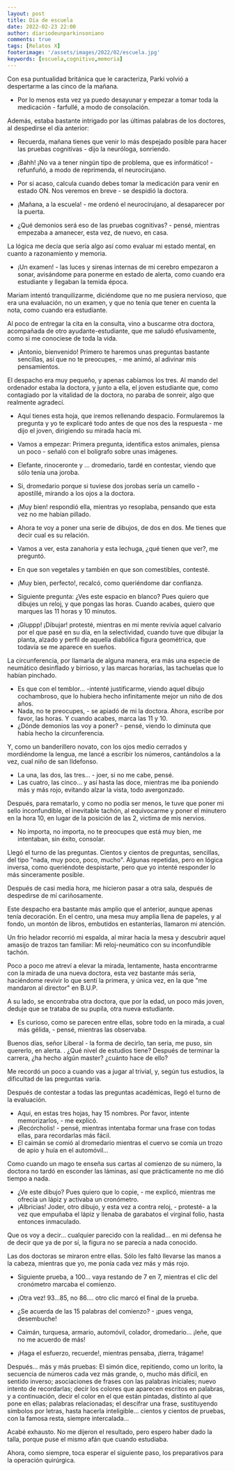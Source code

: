 ```yaml
---
layout: post
title: Día de escuela
date: 2022-02-23 22:00
author: diariodeunparkinsoniano
comments: true
tags: [Relatos X]
footerimage: '/assets/images/2022/02/escuela.jpg'
keywords: [escuela,cognitivo,memoria]
---
```

Con esa puntualidad británica que le caracteriza, Parki volvió a despertarme a las cinco de la mañana.
- Por lo menos esta vez ya puedo desayunar y empezar a tomar toda la medicación - farfullé, a modo de consolación.

Además, estaba bastante intrigado por las últimas palabras de los doctores, al despedirse el día anterior:
- Recuerda, mañana tienes que venir lo más despejado posible para hacer las pruebas cognitivas - dijo la neuróloga, sonriendo. 
- ¡Bahh! ¡No va a tener ningún tipo de problema, que es informático! - refunfuñó, a modo de reprimenda, el neurocirujano.
- Por si acaso, calcula cuando debes tomar la medicación para venir en estado ON. Nos veremos en breve - se despidió la doctora.
- ¡Mañana, a la escuela! - me ordenó el neurocirujano, al desaparecer por la puerta.
  

- ¿Qué demonios será eso de las pruebas cognitivas? - pensé, mientras empezaba a amanecer, esta vez, de nuevo, en casa.

La lógica me decía que sería algo así como evaluar mi estado mental, en cuanto a razonamiento y memoria.

- ¡Un examen! - las luces y sirenas internas de mi cerebro empezaron a sonar, avisándome para ponerme en estado de alerta, como cuando era estudiante y llegaban la temida época.

Mariam intentó tranquilizarme, diciéndome que no me pusiera nervioso, que era una evaluación, no un examen, y que no tenía que tener en cuenta la nota, como cuando era estudiante.

Al poco de entregar la cita en la consulta, vino a buscarme otra doctora, acompañada de otro ayudante-estudiante, que me saludó efusivamente, como si me conociese de toda la vida.

- ¡Antonio, bienvenido! Primero te haremos unas preguntas bastante sencillas, así que no te preocupes, - me animó, al adivinar mis pensamientos.

El despacho era muy pequeño, y apenas cabíamos los tres. Al mando del ordenador estaba la doctora, y junto a ella, el joven estudiante que, como contagiado por la vitalidad de la doctora, no paraba de sonreir, algo que realmente agradecí.

- Aquí tienes esta hoja, que iremos rellenando despacio. Formularemos la pregunta y yo te explicaré todo antes de que nos des la respuesta - me dijo el joven, dirigiendo su mirada hacía mí.
- Vamos a empezar: Primera pregunta, identifica estos animales, piensa un poco - señaló con el bolígrafo sobre unas imágenes.
- Elefante, rinoceronte y ... dromedario, tardé en contestar, viendo que sólo tenía una joroba.
- Si, dromedario porque si tuviese dos jorobas sería un camello - apostillé, mirando a los ojos a la doctora.
- ¡Muy bien! respondió ella, mientras yo resoplaba, pensando que esta vez no me habían pillado.

- Ahora te voy a poner una serie de dibujos, de dos en dos. Me tienes que decir cual es su relación.
- Vamos a ver, esta zanahoria y esta lechuga, ¿qué tienen que ver?, me preguntó.
- En que son vegetales y también en que son comestibles, contesté.
- ¡Muy bien, perfecto!, recalcó, como queriéndome dar confianza.
  
- Siguiente pregunta: ¿Ves este espacio en blanco? Pues quiero que dibujes un reloj, y que pongas las horas. Cuando acabes, quiero que marques las 11 horas y 10 minutos.
- ¡Gluppp! ¡Dibujar! protesté, mientras en mi mente revivía aquel calvario por el que pasé en su día, en la selectividad, cuando tuve que dibujar la planta, alzado y perfil de aquella diabólica figura geométrica, que todavía se me aparece en sueños.

La circunferencia, por llamarla de alguna manera, era más una especie de neumático desinflado y birrioso, y las marcas horarias, las tachuelas que lo habían pinchado.

- Es que con el temblor... -intenté justificarme, viendo aquel dibujo cochambroso, que lo hubiera hecho infinitamente mejor un niño de dos años.
- Nada, no te  preocupes, - se apiadó de mi la doctora. Ahora, escribe por favor, las horas. Y cuando acabes, marca las 11 y 10.
- ¿Dónde demonios las voy a poner? - pensé, viendo lo diminuta que había hecho la circunferencia.

Y, como un banderillero novato, con los ojos medio cerrados y mordiéndome la lengua, me lancé a escribir los números, cantándolos a la vez, cual niño de san Ildefonso.

- La una, las dos, las tres... - joer, si no me cabe, pensé.
- Las cuatro, las cinco... y así hasta las doce, mientras me iba poniendo más y más rojo, evitando alzar la vista, todo avergonzado.

Después, para rematarlo, y como no podía ser menos, le tuve que poner mi sello inconfundible, el inevitable tachón, al equivocarme y poner el minutero en la hora 10, en lugar de la posición de las 2, victima de mis nervios.

- No importa, no importa, no te preocupes que está muy bien, me intentaban, sin éxito, consolar.

Llegó el turno de las preguntas. Cientos y cientos de preguntas, sencillas, del tipo "nada, muy poco, poco, mucho". Algunas repetidas, pero en lógica inversa, como queriéndote despistarte, pero que yo intenté responder lo más sinceramente posible.

Después de casi media hora, me hicieron pasar a otra sala, después de despedirse de mí cariñosamente.

Este despacho era bastante más amplio que el anterior, aunque apenas tenía decoración. En el centro, una mesa muy amplia llena de papeles, y al fondo, un montón de libros, embutidos en estanterías, llamaron mi atención.

Un frio helador recorrió mi espalda, al mirar hacia la mesa y descubrir aquel amasijo de trazos tan familiar: Mi reloj-neumático con su inconfundible tachón.

Poco a poco me atreví a elevar la mirada, lentamente, hasta encontrarme con la mirada de una nueva doctora, esta vez bastante más seria, haciéndome revivir lo que sentí la primera, y única vez, en la que "me mandaron al director" en B.U.P.

A su lado, se encontraba otra doctora, que por la edad, un poco más joven, deduje que se trataba de su pupila, otra nueva estudiante.

- Es curioso, como se parecen entre ellas, sobre todo en la mirada, a cual más gélida, - pensé, mientras las observaba.

Buenos días, señor Liberal - la forma de decirlo, tan seria, me puso, sin quererlo, en alerta.
. ¿Qué nivel de estudios tiene? Después de terminar la carrera, ¿ha hecho algún master? ¿cuánto hace de ello?

Me recordó un poco a cuando vas a jugar al trivial, y, según tus estudios, la dificultad de las preguntas varía.

Después de contestar a todas las preguntas académicas, llegó el turno de la evaluación.

- Aqui, en estas tres hojas, hay 15 nombres. Por favor, intente memorizarlos, - me explicó.
- ¡Recórcholis! - pensé, mientras intentaba formar una frase con todas ellas, para recordarlas más fácil.
- El caimán se comió al dromedario mientras el cuervo se comía un trozo de apio y huía en el automóvil...

Como cuando un mago te enseña sus cartas al comienzo de su número, la doctora no tardó en esconder las láminas, así que prácticamente no me dió tiempo a nada.

- ¿Ve este dibujo? Pues quiero que lo copie, - me explicó, mientras me ofrecía un lápiz y activaba un cronómetro.
- ¡Albricias! Joder, otro dibujo, y esta vez a contra reloj, - protesté- a la vez que empuñaba el lápiz y llenaba de garabatos el virginal folio, hasta entonces inmaculado.

Que os voy a decir... cualquier parecido con la realidad... en mi defensa he de decir que ya de por sí, la figura no se parecía a nada conocido.

Las dos doctoras se miraron entre ellas. Sólo les faltó llevarse las manos a la cabeza, mientras que yo, me ponía cada vez más y más rojo.

- Siguiente prueba, a 100... vaya restando de 7 en 7, mientras el clic del cronómetro marcaba el comienzo.
- ¡Otra vez! 93...85, no 86.... otro clic marcó el final de la prueba.

- ¿Se acuerda de las 15 palabras del comienzo? - ¡pues venga, desembuche!
- Caimán, turquesa, armario, automóvil, colador, dromedario... ¡leñe, que no me acuerdo de más!
- ¡Haga el esfuerzo, recuerde!, mientras pensaba, ¡tierra, trágame!

Después... más y más pruebas: El simón dice, repitiendo, como un lorito, la secuencia de números cada vez más grande, o, mucho más difícil, en sentido inverso; asociaciones de frases con las palabras iniciales; nuevo intento de recordarlas; decir los colores que aparecen escritos en palabras, y a continuación, decir el color en el que están pintadas, distinto al que pone en ellas; palabras relacionadas; el descifrar una frase, sustituyendo símbolos por letras, hasta hacerla inteligible... cientos y cientos de pruebas, con la famosa resta, siempre intercalada...

Acabé exhausto. No me dijeron el resultado, pero espero haber dado la talla, porque puse el mismo afán que cuando estudiaba.

Ahora, como siempre, toca esperar el siguiente paso, los preparativos para la operación quirúrgica.

